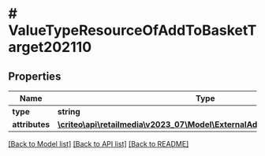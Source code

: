 # # ValueTypeResourceOfAddToBasketTarget202110

## Properties

Name | Type | Description | Notes
------------ | ------------- | ------------- | -------------
**type** | **string** |  | [optional]
**attributes** | [**\criteo\api\retailmedia\v2023_07\Model\ExternalAddToBasketTarget202110**](ExternalAddToBasketTarget202110.md) |  | [optional]

[[Back to Model list]](../../README.md#models) [[Back to API list]](../../README.md#endpoints) [[Back to README]](../../README.md)

